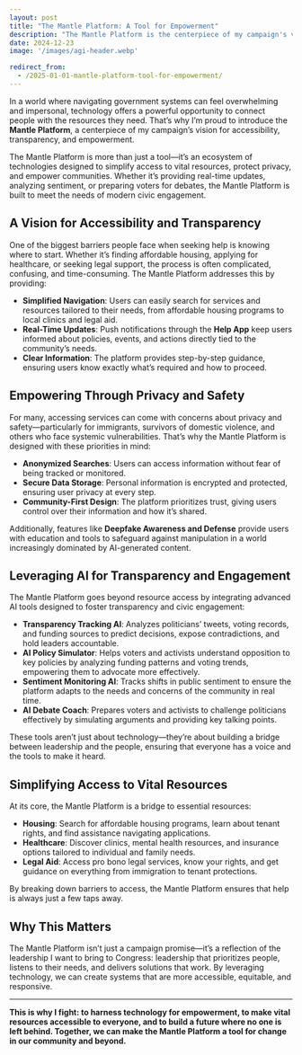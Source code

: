 ```yaml
---
layout: post
title: "The Mantle Platform: A Tool for Empowerment"
description: "The Mantle Platform is the centerpiece of my campaign's vision for accessibility, transparency, and empowerment. This tool simplifies access to vital resources like housing, healthcare, and legal services, while prioritizing privacy and safety."
date: 2024-12-23
image: '/images/agi-header.webp'

redirect_from:
  - /2025-01-01-mantle-platform-tool-for-empowerment/
---
```


In a world where navigating government systems can feel overwhelming and impersonal, technology offers a powerful opportunity to connect people with the resources they need. That’s why I’m proud to introduce the **Mantle Platform**, a centerpiece of my campaign’s vision for accessibility, transparency, and empowerment.

The Mantle Platform is more than just a tool—it’s an ecosystem of technologies designed to simplify access to vital resources, protect privacy, and empower communities. Whether it’s providing real-time updates, analyzing sentiment, or preparing voters for debates, the Mantle Platform is built to meet the needs of modern civic engagement.

## A Vision for Accessibility and Transparency

One of the biggest barriers people face when seeking help is knowing where to start. Whether it’s finding affordable housing, applying for healthcare, or seeking legal support, the process is often complicated, confusing, and time-consuming. The Mantle Platform addresses this by providing:

- **Simplified Navigation**: Users can easily search for services and resources tailored to their needs, from affordable housing programs to local clinics and legal aid.  
- **Real-Time Updates**: Push notifications through the **Help App** keep users informed about policies, events, and actions directly tied to the community’s needs.  
- **Clear Information**: The platform provides step-by-step guidance, ensuring users know exactly what’s required and how to proceed.

## Empowering Through Privacy and Safety

For many, accessing services can come with concerns about privacy and safety—particularly for immigrants, survivors of domestic violence, and others who face systemic vulnerabilities. That’s why the Mantle Platform is designed with these priorities in mind:

- **Anonymized Searches**: Users can access information without fear of being tracked or monitored.  
- **Secure Data Storage**: Personal information is encrypted and protected, ensuring user privacy at every step.  
- **Community-First Design**: The platform prioritizes trust, giving users control over their information and how it’s shared.  

Additionally, features like **Deepfake Awareness and Defense** provide users with education and tools to safeguard against manipulation in a world increasingly dominated by AI-generated content.

## Leveraging AI for Transparency and Engagement

The Mantle Platform goes beyond resource access by integrating advanced AI tools designed to foster transparency and civic engagement:

- **Transparency Tracking AI**: Analyzes politicians’ tweets, voting records, and funding sources to predict decisions, expose contradictions, and hold leaders accountable.  
- **AI Policy Simulator**: Helps voters and activists understand opposition to key policies by analyzing funding patterns and voting trends, empowering them to advocate more effectively.  
- **Sentiment Monitoring AI**: Tracks shifts in public sentiment to ensure the platform adapts to the needs and concerns of the community in real time.  
- **AI Debate Coach**: Prepares voters and activists to challenge politicians effectively by simulating arguments and providing key talking points.

These tools aren’t just about technology—they’re about building a bridge between leadership and the people, ensuring that everyone has a voice and the tools to make it heard.

## Simplifying Access to Vital Resources

At its core, the Mantle Platform is a bridge to essential resources:

- **Housing**: Search for affordable housing programs, learn about tenant rights, and find assistance navigating applications.  
- **Healthcare**: Discover clinics, mental health resources, and insurance options tailored to individual and family needs.  
- **Legal Aid**: Access pro bono legal services, know your rights, and get guidance on everything from immigration to tenant protections.  

By breaking down barriers to access, the Mantle Platform ensures that help is always just a few taps away.

## Why This Matters

The Mantle Platform isn’t just a campaign promise—it’s a reflection of the leadership I want to bring to Congress: leadership that prioritizes people, listens to their needs, and delivers solutions that work. By leveraging technology, we can create systems that are more accessible, equitable, and responsive.

---

**This is why I fight: to harness technology for empowerment, to make vital resources accessible to everyone, and to build a future where no one is left behind. Together, we can make the Mantle Platform a tool for change in our community and beyond.**

